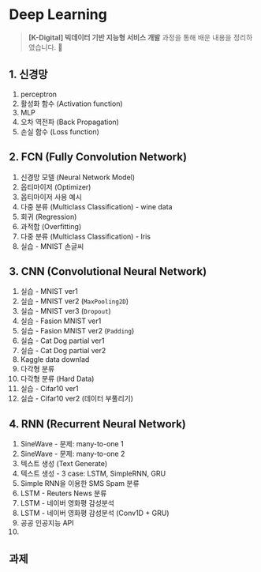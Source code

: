 # Deep Learning
> **[K-Digital] 빅데이터 기반 지능형 서비스 개발** 과정을 통해 배운 내용을 정리하였습니다. 📖

## 1. 신경망
1. perceptron
2. 활성화 함수 (Activation function)
3. MLP
4. 오차 역전파 (Back Propagation)
5. 손실 함수 (Loss function) 

## 2. FCN (Fully Convolution Network)
1. 신경망 모델 (Neural Network Model)
2. 옵티마이저 (Optimizer)
3. 옵티마이저 사용 예시
4. 다중 분류 (Multiclass Classification) - wine data
5. 회귀 (Regression)
6. 과적합 (Overfitting)
7. 다중 분류 (Multiclass Classification) - Iris
8. 실습 - MNIST 손글씨 

## 3. CNN (Convolutional Neural Network)
1. 실습 - MNIST ver1
2. 실습 - MNIST ver2 (`MaxPooling2D`)
3. 실습 - MNIST ver3 (`Dropout`)
4. 실습 - Fasion MNIST ver1
5. 실습 - Fasion MNIST ver2 (`Padding`)
6. 실습 - Cat Dog partial ver1
7. 실습 - Cat Dog partial ver2 
8. Kaggle data downlad
9. 다각형 분류
10. 다각형 분류 (Hard Data)
11. 실습 - Cifar10 ver1
12. 실습 - Cifar10 ver2 (데이터 부풀리기)

## 4. RNN (Recurrent Neural Network)
1. SineWave - 문제: many-to-one 1
2. SineWave - 문제: many-to-one 2
3. 텍스트 생성 (Text Generate)
4. 텍스트 생성 - 3 case: LSTM, SimpleRNN, GRU
5. Simple RNN을 이용한 SMS Spam 분류
6. LSTM - Reuters News 분류
7. LSTM - 네이버 영화평 감성분석
8. LSTM - 네이버 영화평 감성분석 (Conv1D + GRU)
9. 공공 인공지능 API
10. 

## 과제 
